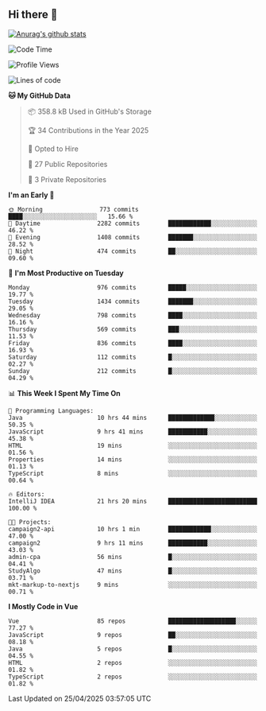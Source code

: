 ## Hi there 👋

[![Anurag's github stats](https://github-readme-stats.vercel.app/api?username=Songwonseok)](https://github.com/anuraghazra/github-readme-stats)



<!--START_SECTION:waka-->
![Code Time](http://img.shields.io/badge/Code%20Time-3%2C397%20hrs%2051%20mins-blue)

![Profile Views](http://img.shields.io/badge/Profile%20Views-0-blue)

![Lines of code](https://img.shields.io/badge/From%20Hello%20World%20I%27ve%20Written-34.8%20million%20lines%20of%20code-blue)

**🐱 My GitHub Data** 

> 📦 358.8 kB Used in GitHub's Storage 
 > 
> 🏆 34 Contributions in the Year 2025
 > 
> 💼 Opted to Hire
 > 
> 📜 27 Public Repositories 
 > 
> 🔑 3 Private Repositories 
 > 
**I'm an Early 🐤** 

```text
🌞 Morning                773 commits         ████░░░░░░░░░░░░░░░░░░░░░   15.66 % 
🌆 Daytime                2282 commits        ████████████░░░░░░░░░░░░░   46.22 % 
🌃 Evening                1408 commits        ███████░░░░░░░░░░░░░░░░░░   28.52 % 
🌙 Night                  474 commits         ██░░░░░░░░░░░░░░░░░░░░░░░   09.60 % 
```
📅 **I'm Most Productive on Tuesday** 

```text
Monday                   976 commits         █████░░░░░░░░░░░░░░░░░░░░   19.77 % 
Tuesday                  1434 commits        ███████░░░░░░░░░░░░░░░░░░   29.05 % 
Wednesday                798 commits         ████░░░░░░░░░░░░░░░░░░░░░   16.16 % 
Thursday                 569 commits         ███░░░░░░░░░░░░░░░░░░░░░░   11.53 % 
Friday                   836 commits         ████░░░░░░░░░░░░░░░░░░░░░   16.93 % 
Saturday                 112 commits         █░░░░░░░░░░░░░░░░░░░░░░░░   02.27 % 
Sunday                   212 commits         █░░░░░░░░░░░░░░░░░░░░░░░░   04.29 % 
```


📊 **This Week I Spent My Time On** 

```text
💬 Programming Languages: 
Java                     10 hrs 44 mins      █████████████░░░░░░░░░░░░   50.35 % 
JavaScript               9 hrs 41 mins       ███████████░░░░░░░░░░░░░░   45.38 % 
HTML                     19 mins             ░░░░░░░░░░░░░░░░░░░░░░░░░   01.56 % 
Properties               14 mins             ░░░░░░░░░░░░░░░░░░░░░░░░░   01.13 % 
TypeScript               8 mins              ░░░░░░░░░░░░░░░░░░░░░░░░░   00.64 % 

🔥 Editors: 
IntelliJ IDEA            21 hrs 20 mins      █████████████████████████   100.00 % 

🐱‍💻 Projects: 
campaign2-api            10 hrs 1 min        ████████████░░░░░░░░░░░░░   47.00 % 
campaign2                9 hrs 11 mins       ███████████░░░░░░░░░░░░░░   43.03 % 
admin-cpa                56 mins             █░░░░░░░░░░░░░░░░░░░░░░░░   04.41 % 
StudyAlgo                47 mins             █░░░░░░░░░░░░░░░░░░░░░░░░   03.71 % 
mkt-markup-to-nextjs     9 mins              ░░░░░░░░░░░░░░░░░░░░░░░░░   00.71 % 
```

**I Mostly Code in Vue** 

```text
Vue                      85 repos            ███████████████████░░░░░░   77.27 % 
JavaScript               9 repos             ██░░░░░░░░░░░░░░░░░░░░░░░   08.18 % 
Java                     5 repos             █░░░░░░░░░░░░░░░░░░░░░░░░   04.55 % 
HTML                     2 repos             ░░░░░░░░░░░░░░░░░░░░░░░░░   01.82 % 
TypeScript               2 repos             ░░░░░░░░░░░░░░░░░░░░░░░░░   01.82 % 
```




 Last Updated on 25/04/2025 03:57:05 UTC
<!--END_SECTION:waka-->
